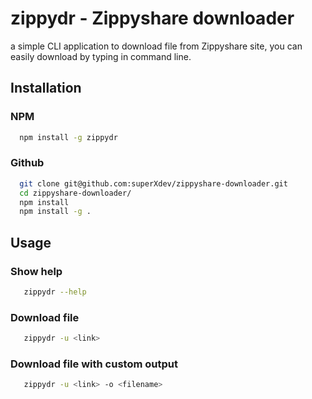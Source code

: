 # zippydr - Zippyshare downloader

a simple CLI application to download file from Zippyshare site, you can easily download by typing in command line.

## Installation

### NPM
```bash
  npm install -g zippydr
```

### Github
```bash
  git clone git@github.com:superXdev/zippyshare-downloader.git
  cd zippyshare-downloader/
  npm install
  npm install -g .
```

## Usage

### Show help
```bash
   zippydr --help
```

### Download file
```bash
   zippydr -u <link>
```

### Download file with custom output
```bash
   zippydr -u <link> -o <filename>
```